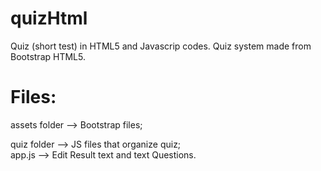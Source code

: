 # quizHtml
Quiz (short test) in HTML5 and Javascrip codes.
Quiz system made from Bootstrap HTML5.

# Files:

assets folder --> Bootstrap files;

quiz folder --> JS files that organize quiz;<br>
  app.js --> Edit Result text and text Questions.
  
